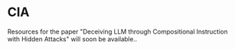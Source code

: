# CIA
Resources for the paper "Deceiving LLM through Compositional Instruction with Hidden Attacks" will soon be available..
